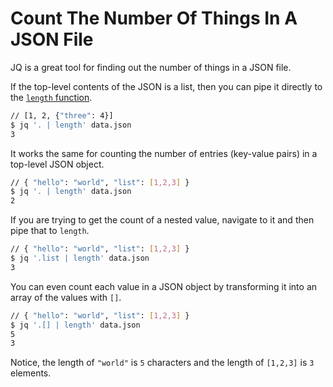 # Count The Number Of Things In A JSON File

JQ is a great tool for finding out the number of things in a JSON file.

If the top-level contents of the JSON is a list, then you can pipe it directly
to the [`length` function](https://stedolan.github.io/jq/manual/#length).

```bash
// [1, 2, {"three": 4}]
$ jq '. | length' data.json
3
```

It works the same for counting the number of entries (key-value pairs) in a
top-level JSON object.

```bash
// { "hello": "world", "list": [1,2,3] }
$ jq '. | length' data.json
2
```

If you are trying to get the count of a nested value, navigate to it and then
pipe that to `length`.

```bash
// { "hello": "world", "list": [1,2,3] }
$ jq '.list | length' data.json
3
```

You can even count each value in a JSON object by transforming it into an array
of the values with `[]`.

```bash
// { "hello": "world", "list": [1,2,3] }
$ jq '.[] | length' data.json
5
3
```

Notice, the length of `"world"` is `5` characters and the length of `[1,2,3]`
is `3` elements.
